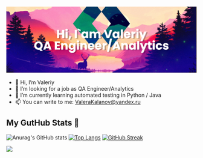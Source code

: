 ![image alt](https://github.com/Wallee174/Wallee174/blob/main/banner%20(1).png)

- 👋 Hi, I’m Valeriy
- 👀 I’m looking for a job as QA Engineer/Analytics
- 🌱 I’m currently learning automated testing in Python / Java
- 📫 You can write to me: ValeraKalanov@yandex.ru

## My GutHub Stats :shark:

![Anurag's GitHub stats](https://github-readme-stats.vercel.app/api?username=Wallee174&show_icons=true&theme=radical)
[![Top Langs](https://github-readme-stats.vercel.app/api/top-langs/?username=Wallee174&theme=radical)](https://github.com/anuraghazra/github-readme-stats)
[![GitHub Streak](https://github-readme-streak-stats.herokuapp.com/?user=Wallee174&theme=radical)](https://git.io/streak-stats)

![](https://komarev.com/ghpvc/?username=Wallee174)




<!---
Wallee174/Wallee174 is a ✨ special ✨ repository because its `README.md` (this file) appears on your GitHub profile.
You can click the Preview link to take a look at your changes.
--->
